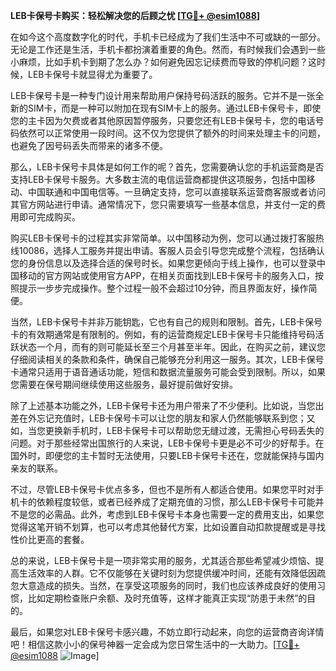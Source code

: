 **LEB卡保号卡购买：轻松解决您的后顾之忧 [[TG💪+ @esim1088](https://t.me/s/esim1088)]**

在如今这个高度数字化的时代，手机卡已经成为了我们生活中不可或缺的一部分。无论是工作还是生活，手机卡都扮演着重要的角色。然而，有时候我们会遇到一些小麻烦，比如手机卡到期了怎么办？如何避免因忘记续费而导致的停机问题？这时候，LEB卡保号卡就显得尤为重要了。

LEB卡保号卡是一种专门设计用来帮助用户保持号码活跃的服务。它并不是一张全新的SIM卡，而是一种可以附加在现有SIM卡上的服务。通过LEB卡保号卡，即使您的主卡因为欠费或者其他原因暂停服务，只要您还有LEB卡保号卡，您的电话号码依然可以正常使用一段时间。这不仅为您提供了额外的时间来处理主卡的问题，也避免了因号码丢失而带来的诸多不便。

那么，LEB卡保号卡具体是如何工作的呢？首先，您需要确认您的手机运营商是否支持LEB卡保号卡服务。大多数主流的电信运营商都提供这项服务，包括中国移动、中国联通和中国电信等。一旦确定支持，您可以直接联系运营商客服或者访问其官方网站进行申请。通常情况下，您只需要填写一些基本信息，并支付一定的费用即可完成购买。

购买LEB卡保号卡的过程其实非常简单。以中国移动为例，您可以通过拨打客服热线10086，选择人工服务并提出申请。客服人员会引导您完成整个流程，包括确认您的身份信息以及选择合适的保号时长。如果您更倾向于线上操作，也可以登录中国移动的官方网站或使用官方APP，在相关页面找到LEB卡保号卡的服务入口，按照提示一步步完成操作。整个过程一般不会超过10分钟，而且界面友好，操作简便。

当然，LEB卡保号卡并非万能钥匙，它也有自己的规则和限制。首先，LEB卡保号卡的有效期通常是有限制的。例如，有的运营商规定LEB卡保号卡只能维持号码活跃状态一个月，而有的则可能延长至三个月甚至半年。因此，在购买之前，建议您仔细阅读相关的条款和条件，确保自己能够充分利用这一服务。其次，LEB卡保号卡通常只适用于语音通话功能，短信和数据流量服务可能会受到限制。所以，如果您需要在保号期间继续使用这些服务，最好提前做好安排。

除了上述基本功能之外，LEB卡保号卡还为用户带来了不少便利。比如说，当您出差在外忘记充值时，LEB卡保号卡可以让您的朋友和家人仍然能够联系到您；又如，当您更换新手机时，LEB卡保号卡可以帮助您无缝过渡，无需担心号码丢失的问题。对于那些经常出国旅行的人来说，LEB卡保号卡更是必不可少的好帮手。在国外时，即便您的主卡暂时无法使用，只要LEB卡保号卡还在，您就能保持与国内亲友的联系。

不过，尽管LEB卡保号卡优点多多，但也不是所有人都适合使用。如果您平时对手机卡的依赖程度较低，或者已经养成了定期充值的习惯，那么LEB卡保号卡可能并不是您的必需品。此外，考虑到LEB卡保号卡本身也需要一定的费用支出，如果您觉得这笔开销不划算，也可以考虑其他替代方案，比如设置自动扣款提醒或是寻找性价比更高的套餐。

总的来说，LEB卡保号卡是一项非常实用的服务，尤其适合那些希望减少烦恼、提高生活效率的人群。它不仅能够在关键时刻为您提供缓冲时间，还能有效降低因疏忽大意造成的损失。当然，在享受这项服务的同时，我们也应该养成良好的使用习惯，比如定期检查账户余额、及时充值等，这样才能真正实现“防患于未然”的目的。

最后，如果您对LEB卡保号卡感兴趣，不妨立即行动起来，向您的运营商咨询详情吧！相信这款小小的保号神器一定会成为您日常生活中的一大助力。[[TG💪+ @esim1088](https://t.me/s/esim1088) ![Image](https://i.postimg.cc/4NQfJmqS/Snipaste-2025-05-13-00-14-12.png)]